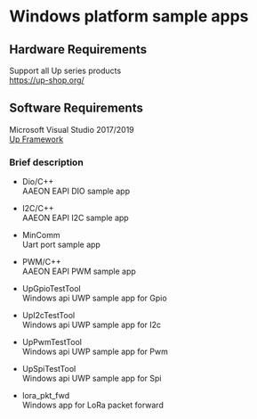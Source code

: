 # Windows platform sample apps

## Hardware Requirements 
Support all Up series products  
https://up-shop.org/

## Software Requirements
Microsoft Visual Studio 2017/2019  
[Up Framework](https://aaeon365-my.sharepoint.com/personal/software_aaeon_eu/_layouts/15/onedrive.aspx?originalPath=aHR0cHM6Ly9hYWVvbjM2NS1teS5zaGFyZXBvaW50LmNvbS86ZjovZy9wZXJzb25hbC9zb2Z0d2FyZV9hYWVvbl9ldS9FczE2Ujd6ZGViSkpuVUdMbkZEdUFIRUJNbVFPUEVONDU3S1gwWjZCQ1M3T1BBP3J0aW1lPUlTcUhldy1jMkVn&id=%2Fpersonal%2Fsoftware%5Faaeon%5Feu%2FDocuments%2FDownloads%2FWindows%2FWindows%20SDK%2FUP%2FWindows%20SDK)



### Brief description

* Dio/C++  
AAEON EAPI DIO sample app
* I2C/C++  
AAEON EAPI I2C sample app 

* MinComm  
Uart port sample app

* PWM/C++  
AAEON EAPI PWM sample app

* UpGpioTestTool  
Windows api UWP sample app for Gpio

* UpI2cTestTool  
Windows api UWP sample app for I2c 

* UpPwmTestTool  
Windows api UWP sample app for Pwm

* UpSpiTestTool  
Windows api UWP sample app for Spi 

* lora_pkt_fwd  
Windows app for LoRa packet forward


